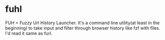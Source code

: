 # fuhl
FUH = Fuzzy Url History Launcher. It's a command line utility(at least in the beginning) to take input and filter through browser history like fzf with files. I'd read it same as furl.
